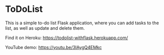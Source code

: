 # ToDoList

This is a simple to-do list Flask application, where you can add tasks to the list, as well as update and delete them.

Find it on Heroku: https://todolist-withflask.herokuapp.com/

YouTube demo: https://youtu.be/3IAygQ4EMkc
